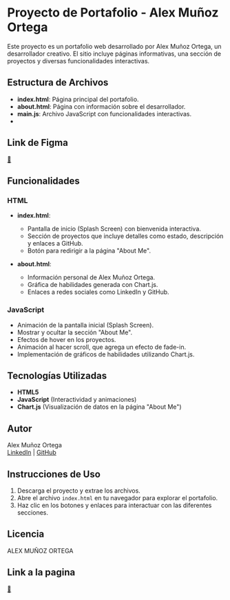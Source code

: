 
# Proyecto de Portafolio - Alex Muñoz Ortega

Este proyecto es un portafolio web desarrollado por Alex Muñoz Ortega, un desarrollador creativo. El sitio incluye páginas informativas, una sección de proyectos y diversas funcionalidades interactivas.

## Estructura de Archivos

- **index.html**: Página principal del portafolio.
- **about.html**: Página con información sobre el desarrollador.
- **main.js**: Archivo JavaScript con funcionalidades interactivas.
-

## Link de Figma
[🔗](https://www.figma.com/design/lYcwx6pfEK081nft7yQI3r/Untitled?m=auto&t=BJD2BkoFiUa8ChQG-6)

## Funcionalidades

### HTML
- **index.html**:
  - Pantalla de inicio (Splash Screen) con bienvenida interactiva.
  - Sección de proyectos que incluye detalles como estado, descripción y enlaces a GitHub.
  - Botón para redirigir a la página "About Me".

- **about.html**:
  - Información personal de Alex Muñoz Ortega.
  - Gráfica de habilidades generada con Chart.js.
  - Enlaces a redes sociales como LinkedIn y GitHub.

### JavaScript
- Animación de la pantalla inicial (Splash Screen).
- Mostrar y ocultar la sección "About Me".
- Efectos de hover en los proyectos.
- Animación al hacer scroll, que agrega un efecto de fade-in.
- Implementación de gráficos de habilidades utilizando Chart.js.

## Tecnologías Utilizadas
- **HTML5**
- **JavaScript** (Interactividad y animaciones)
- **Chart.js** (Visualización de datos en la página "About Me")

## Autor
Alex Muñoz Ortega  
[LinkedIn](https://www.linkedin.com/in/alex-mu%C3%B1oz-ortega-3980a030b/) | [GitHub](https://github.com/alexmo05)

## Instrucciones de Uso
1. Descarga el proyecto y extrae los archivos.
2. Abre el archivo `index.html` en tu navegador para explorar el portafolio.
3. Haz clic en los botones y enlaces para interactuar con las diferentes secciones.

## Licencia
ALEX MUÑOZ ORTEGA

## Link a la pagina
[🔗](https://alexmo05.github.io/proyectofinaldiseo/)

